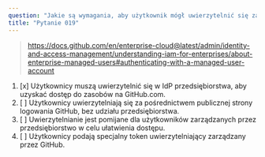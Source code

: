 ```yaml
---
question: "Jakie są wymagania, aby użytkownik mógł uwierzytelnić się za pomocą konta Enterprise Managed Users?"
title: "Pytanie 019"
---
```


> https://docs.github.com/en/enterprise-cloud@latest/admin/identity-and-access-management/understanding-iam-for-enterprises/about-enterprise-managed-users#authenticating-with-a-managed-user-account
1. [x] Użytkownicy muszą uwierzytelnić się w IdP przedsiębiorstwa, aby uzyskać dostęp do zasobów na GitHub.com.
1. [ ] Użytkownicy uwierzytelniają się za pośrednictwem publicznej strony logowania GitHub, bez udziału przedsiębiorstwa.
1. [ ] Uwierzytelnianie jest pomijane dla użytkowników zarządzanych przez przedsiębiorstwo w celu ułatwienia dostępu.
1. [ ] Użytkownicy podają specjalny token uwierzytelniający zarządzany przez GitHub.
